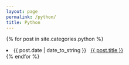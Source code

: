 ```yaml
---
layout: page
permalink: /python/
title: Python
---
```


{% for post in site.categories.python %}
 <li><span>{{ post.date | date_to_string }}</span> &nbsp; <a href="{{ post.url }}">{{ post.title }}</a></li>
{% endfor %}